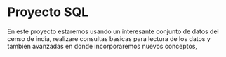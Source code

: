 # Proyecto SQL
En este proyecto estaremos usando un interesante conjunto de datos del censo de india, 
realizare consultas basicas para lectura de los datos y tambien avanzadas en donde incorporaremos nuevos conceptos, 

